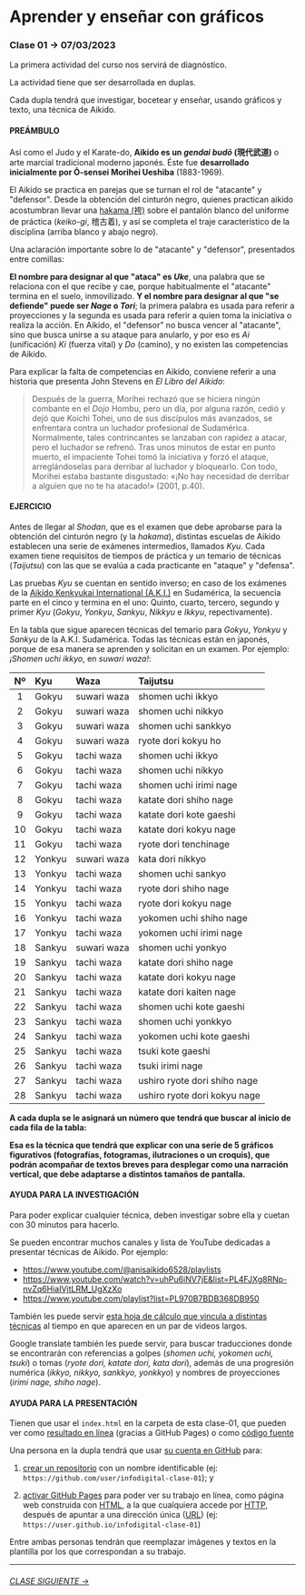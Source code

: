 # Aprender y enseñar con gráficos

### Clase 01 → 07/03/2023

La primera actividad del curso nos servirá de diagnóstico. 

La actividad tiene que ser desarrollada en duplas. 

Cada dupla tendrá que investigar, bocetear y enseñar, usando gráficos y texto, una técnica de Aikido.

#### PREÁMBULO

Así como el Judo y el Karate-do, **Aikido es un *gendai budō* (現代武道)** o arte marcial tradicional moderno japonés. Éste fue **desarrollado inicialmente por Ō-sensei Morihei Ueshiba** (1883-1969).

El Aikido se practica en parejas que se turnan el rol de "atacante" y "defensor". Desde la obtención del cinturón negro, quienes practican aikido acostumbran llevar una [hakama (袴)](https://es.wikipedia.org/wiki/Hakama) sobre el pantalón blanco del uniforme de práctica (*keiko-gi*, 稽古着), y así se completa el traje característico de la disciplina (arriba blanco y abajo negro).

Una aclaración importante sobre lo de "atacante" y "defensor", presentados entre comillas: 

**El nombre para designar al que "ataca" es *Uke***, una palabra que se relaciona con el que recibe y cae, porque habitualmente el "atacante" termina en el suelo, inmovilizado. **Y el nombre para designar al que "se defiende" puede ser *Nage* o *Tori***; la primera palabra es usada para referir a proyecciones y la segunda es usada para referir a quien toma la iniciativa o realiza la acción. En Aikido, el "defensor" no busca vencer al "atacante", sino que busca unirse a su ataque para anularlo, y por eso es *Ai* (unificación) *Ki* (fuerza vital) y *Do* (camino), y no existen las competencias de Aikido.

Para explicar la falta de competencias en Aikido, conviene referir a una historia que presenta John Stevens en *El Libro del Aikido*:

> Después de la guerra, Morihei rechazó que se hiciera ningún combante en el *Dojo* Hombu, pero un día, por alguna razón, cedió y dejó que Koichi Tohei, uno de sus discípulos más avanzados, se enfrentara contra un luchador profesional de Sudamérica. Normalmente, tales contrincantes se lanzaban con rapidez a atacar, pero el luchador se refrenó. Tras unos minutos de estar en punto muerto, el impaciente Tohei tomó la iniciativa y forzó el ataque, arreglándoselas para derribar al luchador y bloquearlo. Con todo, Morihei estaba bastante disgustado: «¡No hay necesidad de derribar a alguien que no te ha atacado!» (2001, p.40).

#### EJERCICIO

Antes de llegar al *Shodan*, que es el examen que debe aprobarse para la obtención del cinturón negro (y la *hakama*), distintas escuelas de Aikido establecen una serie de exámenes intermedios, llamados *Kyu*. Cada examen tiene requisitos de tiempos de práctica y un temario de técnicas (*Taijutsu*) con las que se evalúa a cada practicante en "ataque" y "defensa".

Las pruebas *Kyu* se cuentan en sentido inverso; en caso de los exámenes de la [Aikido Kenkyukai International (A.K.I.)](https://en.wikipedia.org/wiki/Yoshinobu_Takeda_(Aikido)) en Sudamérica, la secuencia parte en el cinco y termina en el uno: Quinto, cuarto, tercero, segundo y primer *Kyu* (*Gokyu*, *Yonkyu*, *Sankyu*, *Nikkyu* e *Ikkyu*, repectivamente). 

En la tabla que sigue aparecen técnicas del temario para *Gokyu*, *Yonkyu* y *Sankyu* de la A.K.I. Sudamérica. Todas las técnicas están en japonés, porque de esa manera se aprenden y solicitan en un examen. Por ejemplo: *¡Shomen uchi ikkyo*, en *suwari waza!*:


| Nº | Kyu              | Waza        | Taijutsu |
|:----:|:---------------|:------------|:------------------|
| 1 |  Gokyu | suwari waza | shomen uchi ikkyo  |
| 2 |  Gokyu | suwari waza | shomen uchi nikkyo  |
| 3 |  Gokyu | suwari waza | shomen uchi sankkyo |
| 4 |  Gokyu | suwari waza | ryote dori kokyu ho |
| 5 |  Gokyu | tachi waza | shomen uchi ikkyo |
| 6 |  Gokyu | tachi waza | shomen uchi nikkyo |
| 7 |  Gokyu | tachi waza | shomen uchi irimi nage |
| 8 |  Gokyu | tachi waza | katate dori shiho nage |
| 9 |  Gokyu | tachi waza | katate dori kote gaeshi |
| 10 |  Gokyu | tachi waza | katate dori kokyu nage |
| 11 |  Gokyu | tachi waza | ryote dori tenchinage |
| 12 |  Yonkyu | suwari waza | kata dori nikkyo |
| 13 |  Yonkyu | tachi waza | shomen uchi sankyo |
| 14 |  Yonkyu | tachi waza | ryote dori shiho nage |
| 15 |  Yonkyu | tachi waza | ryote dori kokyu nage |
| 16 |  Yonkyu | tachi waza | yokomen uchi shiho nage |
| 17 |  Yonkyu | tachi waza | yokomen uchi irimi nage |
| 18 |  Sankyu | suwari waza | shomen uchi yonkyo |
| 19 |  Sankyu | tachi waza | katate dori shiho nage |
| 20 |  Sankyu | tachi waza | katate dori kokyu nage |
| 21 |  Sankyu | tachi waza | katate dori kaiten nage |
| 22 |  Sankyu | tachi waza | shomen uchi kote gaeshi |
| 23 |  Sankyu | tachi waza | shomen uchi yonkkyo |
| 24 |  Sankyu | tachi waza | yokomen uchi kote gaeshi  |
| 25 |  Sankyu | tachi waza | tsuki kote gaeshi  |
| 26 |  Sankyu | tachi waza | tsuki irimi nage  |
| 27 |  Sankyu | tachi waza | ushiro ryote dori shiho nage  |
| 28 |  Sankyu | tachi waza | ushiro ryote dori kokyu nage   |


**A cada dupla se le asignará un número que tendrá que buscar al inicio de cada fila de la tabla:** 

**Esa es la técnica que tendrá que explicar con una serie de 5 gráficos figurativos (fotografías, fotogramas, ilutraciones o un croquis), que podrán acompañar de textos breves para desplegar como una narración vertical, que debe adaptarse a distintos tamaños de pantalla.**

#### AYUDA PARA LA INVESTIGACIÓN

Para poder explicar cualquier técnica, deben investigar sobre ella y cuetan con 30 minutos para hacerlo.

Se pueden encontrar muchos canales y lista de YouTube dedicadas a presentar técnicas de Aikido. Por ejemplo: 

- https://www.youtube.com/@anisaikido6528/playlists
- https://www.youtube.com/watch?v=uhPu6iNV7jE&list=PL4FJXg8RNp-nvZq6HiaIVjtLRM_UgXzXo
- https://www.youtube.com/playlist?list=PL970B7BDB368DB950

También les puede servir [esta hoja de cálculo que vincula a distintas técnicas](https://docs.google.com/spreadsheets/d/1KYmYt34Y5WRjDo-g40Xu4Oe5VZwdoMvO_B5pUhIBc_M/edit?usp=sharing) al tiempo en que aparecen en un par de videos largos.

Google translate también les puede servir, para buscar traducciones donde se encontrarán con referencias a golpes (*shomen uchi, yokomen uchi, tsuki*) o tomas (*ryote dori, katate dori, kata dori*), además de una progresión numérica (*ikkyo, nikkyo, sankkyo, yonkkyo*) y nombres de proyecciones (*irimi nage, shiho nage*).

#### AYUDA PARA LA PRESENTACIÓN

Tienen que usar el `index.html` en la carpeta de esta clase-01, que pueden ver como [resultado en línea](https://profesorfaco.github.io/dno075-2023-1/clase-01/) (gracias a GitHub Pages) o como [código fuente](https://github.com/profesorfaco/dno075-2023-1/blob/main/clase-01/index.html)

Una persona en la dupla tendrá que usar [su cuenta en GitHub](https://github.com/) para:

1. [crear un repositorio](https://docs.github.com/es/get-started/quickstart/create-a-repo) con un nombre identificable (ej: `https://github.com/user/infodigital-clase-01`); y

2. [activar GitHub Pages](https://docs.github.com/es/pages/getting-started-with-github-pages/configuring-a-publishing-source-for-your-github-pages-site) para poder ver su trabajo en línea, como página web construida con [HTML](https://developer.mozilla.org/es/docs/Learn/HTML/Introduction_to_HTML/Getting_started), a la que cualquiera accede por [HTTP](https://es.wikipedia.org/wiki/Protocolo_de_transferencia_de_hipertexto), después de apuntar a una dirección única ([URL](https://es.wikipedia.org/wiki/Localizador_de_recursos_uniforme)) (ej: `https://user.github.io/infodigital-clase-01`)

Entre ambas personas tendrán que reemplazar imágenes y textos en la plantilla por los que correspondan a su trabajo.


- - - - - - - 

###### [CLASE SIGUIENTE →](https://github.com/profesorfaco/dno075-2023-1/tree/main/clase-02) 

